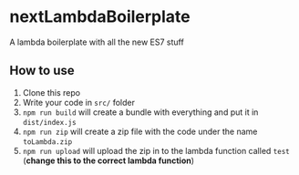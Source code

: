 # nextLambdaBoilerplate
A lambda boilerplate with all the new ES7 stuff
## How to use
1) Clone this repo
2) Write your code in `src/` folder
3) `npm run build` will create a bundle with everything and put it in `dist/index.js` 
4) `npm run zip` will create a zip file with the code under the name `toLambda.zip`
5) `npm run upload` will upload the zip in to the lambda function called `test` (**change this to the correct lambda function**)
